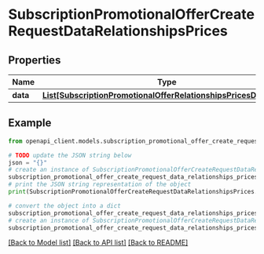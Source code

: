 # SubscriptionPromotionalOfferCreateRequestDataRelationshipsPrices


## Properties

Name | Type | Description | Notes
------------ | ------------- | ------------- | -------------
**data** | [**List[SubscriptionPromotionalOfferRelationshipsPricesDataInner]**](SubscriptionPromotionalOfferRelationshipsPricesDataInner.md) |  | 

## Example

```python
from openapi_client.models.subscription_promotional_offer_create_request_data_relationships_prices import SubscriptionPromotionalOfferCreateRequestDataRelationshipsPrices

# TODO update the JSON string below
json = "{}"
# create an instance of SubscriptionPromotionalOfferCreateRequestDataRelationshipsPrices from a JSON string
subscription_promotional_offer_create_request_data_relationships_prices_instance = SubscriptionPromotionalOfferCreateRequestDataRelationshipsPrices.from_json(json)
# print the JSON string representation of the object
print(SubscriptionPromotionalOfferCreateRequestDataRelationshipsPrices.to_json())

# convert the object into a dict
subscription_promotional_offer_create_request_data_relationships_prices_dict = subscription_promotional_offer_create_request_data_relationships_prices_instance.to_dict()
# create an instance of SubscriptionPromotionalOfferCreateRequestDataRelationshipsPrices from a dict
subscription_promotional_offer_create_request_data_relationships_prices_from_dict = SubscriptionPromotionalOfferCreateRequestDataRelationshipsPrices.from_dict(subscription_promotional_offer_create_request_data_relationships_prices_dict)
```
[[Back to Model list]](../README.md#documentation-for-models) [[Back to API list]](../README.md#documentation-for-api-endpoints) [[Back to README]](../README.md)


